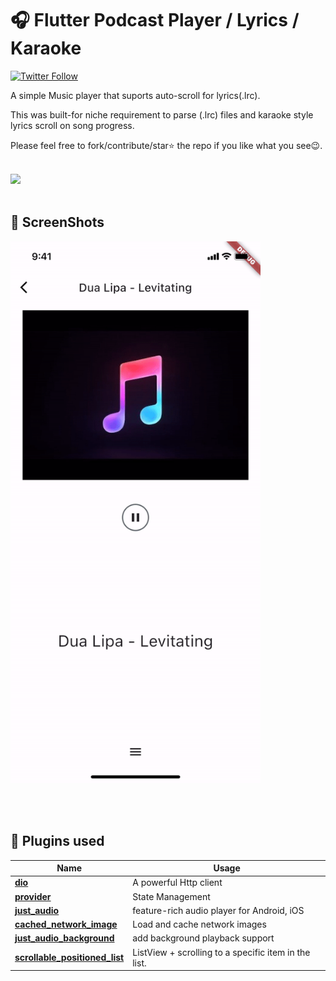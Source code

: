 # 🎧 Flutter Podcast Player / Lyrics / Karaoke

[![Twitter Follow](https://img.shields.io/twitter/follow/epynic.svg?style=social)](https://twitter.com/epynic)


A simple Music player that suports auto-scroll for lyrics(.lrc).

This was built-for niche requirement to parse (.lrc) files and karaoke style lyrics scroll on song progress.

Please feel free to fork/contribute/star⭐ the repo if you like what you see😉.

<br>
<a href="https://drive.google.com/file/d/1qn3F_BpJgQXd4J2Y8uTioBBKpKkv4yz6/view?usp=sharing"><img src="https://playerzon.com/asset/download.png" width="200"></img></a>
<br>
<br>

## 📸 ScreenShots 

<img src="ss/demo.gif" width="400"> 

<br><br>

## 🔌 Plugins used
| Name | Usage |
|------|-------|
|[**dio**](https://pub.dev/packages/dio)| A powerful Http client|
|[**provider**](https://pub.dev/packages/provider)| State Management|
|[**just_audio**](https://pub.dev/packages/just_audio)| feature-rich audio player for Android, iOS|
|[**cached_network_image**](https://pub.dev/packages/cached_network_image)| Load and cache network images|
|[**just_audio_background**](https://pub.dev/packages/just_audio_background)| add background playback support|
|[**scrollable_positioned_list**](https://pub.dev/packages/scrollable_positioned_list)| ListView + scrolling to a specific item in the list.|
